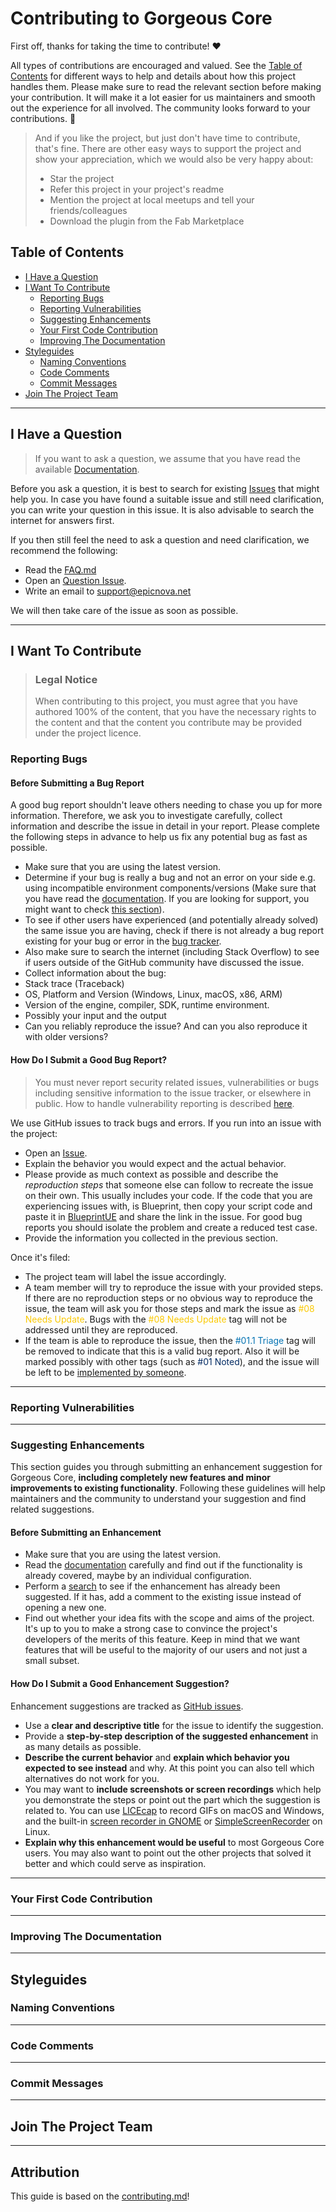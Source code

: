 # Contributing to Gorgeous Core

First off, thanks for taking the time to contribute! ❤️

All types of contributions are encouraged and valued. See the [Table of Contents](#table-of-contents) for different ways to help and details about how this project handles them. Please make sure to read the relevant section before making your contribution. It will make it a lot easier for us maintainers and smooth out the experience for all involved. The community looks forward to your contributions. 🎉

> And if you like the project, but just don't have time to contribute, that's fine. There are other easy ways to support the project and show your appreciation, which we would also be very happy about:
> - Star the project
> - Refer this project in your project's readme
> - Mention the project at local meetups and tell your friends/colleagues
> - Download the plugin from the Fab Marketplace

## Table of Contents

- [I Have a Question](#i-have-a-question)
- [I Want To Contribute](#i-want-to-contribute)
    - [Reporting Bugs](#reporting-bugs)
    - [Reporting Vulnerabilities](#reporting-vulnerabilities)
    - [Suggesting Enhancements](#suggesting-enhancements)
    - [Your First Code Contribution](#your-first-code-contribution)
    - [Improving The Documentation](#improving-the-documentation)
- [Styleguides](#styleguides)
    - [Naming Conventions](#naming-conventions)
    - [Code Comments](#code-comments)
    - [Commit Messages](#commit-messages)
- [Join The Project Team](#join-the-project-team)

---

## I Have a Question

> If you want to ask a question, we assume that you have read the available [Documentation](https://epic-nova.github.io/Gorgeous-Core/).

Before you ask a question, it is best to search for existing [Issues](https://github.com/Epic-Nova/Gorgeous-Core/issues) that might help you. In case you have found a suitable issue and still need clarification, you can write your question in this issue. It is also advisable to search the internet for answers first.

If you then still feel the need to ask a question and need clarification, we recommend the following:

- Read the [FAQ.md](https://github.com/Epic-Nova/Gorgeous-Core/blob/master/FAQ.md)
- Open an [Question Issue](https://github.com/Epic-Nova/Gorgeous-Core/issues/new?template=question.md).
- Write an email to [support@epicnova.net](mailto:support@epicnova.net)

We will then take care of the issue as soon as possible.

<!--
You might want to create a separate issue tag for questions and include it in this description. People should then tag their issues accordingly.

Depending on how large the project is, you may want to outsource the questioning, e.g. to Stack Overflow or Gitter. You may add additional contact and information possibilities:
- IRC
- Slack
- Gitter
- Stack Overflow tag
- Blog
- FAQ
- Roadmap
- E-Mail List
- Forum
-->

---

## I Want To Contribute

> ### Legal Notice
> When contributing to this project, you must agree that you have authored 100% of the content, that you have the necessary rights to the content and that the content you contribute may be provided under the project licence.

### Reporting Bugs

#### Before Submitting a Bug Report

A good bug report shouldn't leave others needing to chase you up for more information. Therefore, we ask you to investigate carefully, collect information and describe the issue in detail in your report. Please complete the following steps in advance to help us fix any potential bug as fast as possible.

- Make sure that you are using the latest version.
- Determine if your bug is really a bug and not an error on your side e.g. using incompatible environment components/versions (Make sure that you have read the [documentation](https://epic-nova.github.io/Gorgeous-Core/). If you are looking for support, you might want to check [this section](#i-have-a-question)).
- To see if other users have experienced (and potentially already solved) the same issue you are having, check if there is not already a bug report existing for your bug or error in the [bug tracker](https://github.com/Epic-Nova/Gorgeous-Core/issues).
- Also make sure to search the internet (including Stack Overflow) to see if users outside of the GitHub community have discussed the issue.
- Collect information about the bug:
- Stack trace (Traceback)
- OS, Platform and Version (Windows, Linux, macOS, x86, ARM)
- Version of the engine, compiler, SDK, runtime environment.
- Possibly your input and the output
- Can you reliably reproduce the issue? And can you also reproduce it with older versions?

#### How Do I Submit a Good Bug Report?

> You must never report security related issues, vulnerabilities or bugs including sensitive information to the issue tracker, or elsewhere in public. How to handle vulnerability reporting is described [here](#reporting-vulnerabilities).

We use GitHub issues to track bugs and errors. If you run into an issue with the project:

- Open an [Issue](https://github.com/Epic-Nova/Gorgeous-Core/issues/new?template=bug_report.md).
- Explain the behavior you would expect and the actual behavior.
- Please provide as much context as possible and describe the *reproduction steps* that someone else can follow to recreate the issue on their own. This usually includes your code. If the code that you are experiencing issues with, is Blueprint, then copy your script code and paste it in [BlueprintUE](https://blueprintue.com/) and share the link in the issue. For good bug reports you should isolate the problem and create a reduced test case. 
- Provide the information you collected in the previous section.

Once it's filed:

- The project team will label the issue accordingly.
- A team member will try to reproduce the issue with your provided steps. If there are no reproduction steps or no obvious way to reproduce the issue, the team will ask you for those steps and mark the issue as <span style="color:#FBCA04">#08 Needs Update</span>. Bugs with the <span style="color:#FBCA04">#08 Needs Update</span> tag will not be addressed until they are reproduced.
- If the team is able to reproduce the issue, then the <span style="color:#0774b3">#01.1 Triage</span> tag will be removed to indicate that this is a valid bug report. Also it will be marked possibly with other tags (such as <span style="color:#032B63">#01 Noted</span>), and the issue will be left to be [implemented by someone](#your-first-code-contribution).

---

### Reporting Vulnerabilities
<!-- TODO
Should be reported to: vulnerabilities@epicnova.net
PGP Key to sent these infomation encrypted: https://github.com/Epic-Nova/Gorgeous-Core/blob/master/SensitiveReportingPublicKey.asc
-->
---

### Suggesting Enhancements

This section guides you through submitting an enhancement suggestion for Gorgeous Core, **including completely new features and minor improvements to existing functionality**. Following these guidelines will help maintainers and the community to understand your suggestion and find related suggestions.

#### Before Submitting an Enhancement

- Make sure that you are using the latest version.
- Read the [documentation](https://epic-nova.github.io/Gorgeous-Core/) carefully and find out if the functionality is already covered, maybe by an individual configuration.
- Perform a [search](https://github.com/Epic-Nova/Gorgeous-Core/issues) to see if the enhancement has already been suggested. If it has, add a comment to the existing issue instead of opening a new one.
- Find out whether your idea fits with the scope and aims of the project. It's up to you to make a strong case to convince the project's developers of the merits of this feature. Keep in mind that we want features that will be useful to the majority of our users and not just a small subset.

#### How Do I Submit a Good Enhancement Suggestion?

Enhancement suggestions are tracked as [GitHub issues](https://github.com/Epic-Nova/Gorgeous-Core/issues).

- Use a **clear and descriptive title** for the issue to identify the suggestion.
- Provide a **step-by-step description of the suggested enhancement** in as many details as possible.
- **Describe the current behavior** and **explain which behavior you expected to see instead** and why. At this point you can also tell which alternatives do not work for you.
- You may want to **include screenshots or screen recordings** which help you demonstrate the steps or point out the part which the suggestion is related to. You can use [LICEcap](https://www.cockos.com/licecap/) to record GIFs on macOS and Windows, and the built-in [screen recorder in GNOME](https://help.gnome.org/users/gnome-help/stable/screen-shot-record.html.en) or [SimpleScreenRecorder](https://github.com/MaartenBaert/ssr) on Linux. <!-- this should only be included if the project has a GUI -->
- **Explain why this enhancement would be useful** to most Gorgeous Core users. You may also want to point out the other projects that solved it better and which could serve as inspiration.

<!-- You might want to create an issue template for enhancement suggestions that can be used as a guide and that defines the structure of the information to be included. If you do so, reference it here in the description. -->

---

### Your First Code Contribution
<!-- TODO
include Setup of env, IDE and typical getting started instructions?

Mention here the Labels that we have and when what labels will be added to a pull request
-->

---

### Improving The Documentation
<!-- TODO
Updating, improving and correcting the documentation

-->

---

## Styleguides

### Naming Conventions
<!-- TODO

-->

---

### Code Comments
<!-- TODO

-->

---

### Commit Messages
<!-- TODO

-->

---

## Join The Project Team
<!-- TODO -->

---

## Attribution
This guide is based on the [contributing.md](https://contributing.md/generator)!